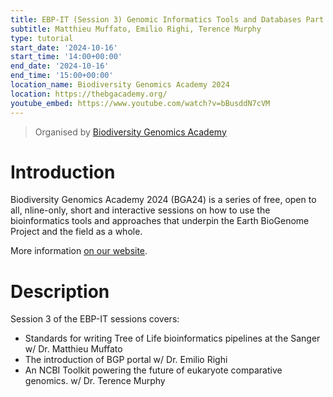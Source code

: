 ```yaml
---
title: EBP-IT (Session 3) Genomic Informatics Tools and Databases Part 2
subtitle: Matthieu Muffato, Emilio Righi, Terence Murphy
type: tutorial
start_date: '2024-10-16'
start_time: '14:00+00:00'
end_date: '2024-10-16'
end_time: '15:00+00:00'
location_name: Biodiversity Genomics Academy 2024
location: https://thebgacademy.org/
youtube_embed: https://www.youtube.com/watch?v=bBusddN7cVM
---
```


> Organised by [Biodiversity Genomics Academy](https://thebgacademy.org/)

# Introduction

Biodiversity Genomics Academy 2024 (BGA24) is a series of free, open to all,
nline-only, short and interactive sessions on how to use the bioinformatics tools and approaches that underpin the Earth BioGenome Project and the field as a whole.

More information [on our website](https://thebgacademy.org/).

# Description

Session 3 of the EBP-IT sessions covers:

- Standards for writing Tree of Life bioinformatics pipelines at the Sanger w/ Dr. Matthieu Muffato
- The introduction of BGP portal w/ Dr. Emilio Righi
- An NCBI Toolkit powering the future of eukaryote comparative genomics. w/ Dr. Terence Murphy
